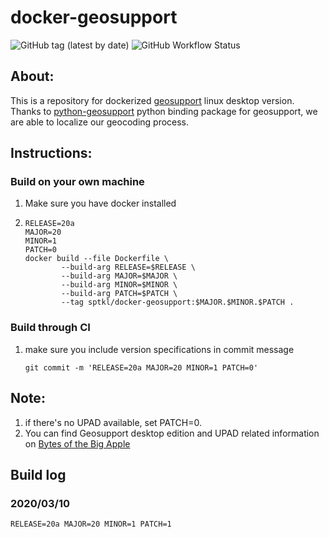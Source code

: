 # docker-geosupport
![GitHub tag (latest by date)](https://img.shields.io/github/v/tag/NYCPlanning/docker-geosupport) ![GitHub Workflow Status](https://img.shields.io/github/workflow/status/NYCPlanning/docker-geosupport/Create%20geosupport%20docker%20image)

## About: 
This is a repository for dockerized [geosupport](https://www1.nyc.gov/site/planning/data-maps/open-data/dwn-gde-home.page) linux desktop version. 
Thanks to [python-geosupport](https://github.com/ishiland/python-geosupport) python binding package for geosupport, we are able to localize our geocoding process. 

## Instructions: 
### Build on your own machine
1. Make sure you have docker installed
2. 
    ```
    RELEASE=20a
    MAJOR=20
    MINOR=1
    PATCH=0
    docker build --file Dockerfile \
            --build-arg RELEASE=$RELEASE \
            --build-arg MAJOR=$MAJOR \
            --build-arg MINOR=$MINOR \
            --build-arg PATCH=$PATCH \
            --tag sptkl/docker-geosupport:$MAJOR.$MINOR.$PATCH .
    ````
### Build through CI
1. make sure you include version specifications in commit message
    ```
    git commit -m 'RELEASE=20a MAJOR=20 MINOR=1 PATCH=0'
    ```
## Note: 
1. if there's no UPAD available, set PATCH=0. 
2. You can find Geosupport desktop edition and UPAD related information on [Bytes of the Big Apple](https://www1.nyc.gov/site/planning/data-maps/open-data/dwn-gde-home.page)

## Build log
### 2020/03/10
    RELEASE=20a MAJOR=20 MINOR=1 PATCH=1
